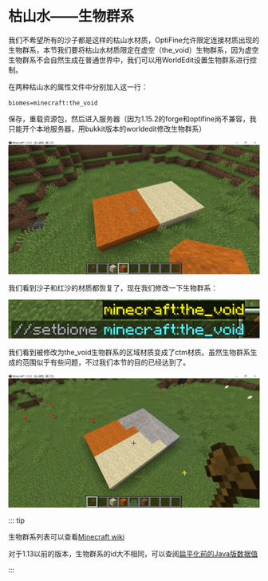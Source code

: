 # 枯山水——生物群系

我们不希望所有的沙子都是这样的枯山水材质，OptiFine允许限定连接材质出现的生物群系，本节我们要将枯山水材质限定在虚空（the_void）生物群系，因为虚空生物群系不会自然生成在普通世界中，我们可以用WorldEdit设置生物群系进行控制。

在两种枯山水的属性文件中分别加入这一行：

```properties
biomes=minecraft:the_void
```

保存，重载资源包，然后进入服务器（因为1.15.2的forge和optifine尚不兼容，我只能开个本地服务器，用bukkit版本的worldedit修改生物群系）

![image-20200708140604073](biomes.assets/image-20200708140604073.png)

我们看到沙子和红沙的材质都恢复了，现在我们修改一下生物群系：

![image-20200708141617231](biomes.assets/image-20200708141617231.png)

我们看到被修改为the_void生物群系的区域材质变成了ctm材质。虽然生物群系生成的范围似乎有些问题，不过我们本节的目的已经达到了。

![image-20200708141433217](biomes.assets/image-20200708141433217.png)

::: tip

生物群系列表可以查看[Minecraft wiki](https://minecraft-zh.gamepedia.com/index.php?title=生物群系&variant=zh#.E7.94.9F.E7.89.A9.E7.BE.A4.E7.B3.BBID)

对于1.13以前的版本，生物群系的id大不相同，可以查阅[扁平化前的Java版数据值](https://minecraft-zh.gamepedia.com/Java版数据值/扁平化前#.E7.94.9F.E7.89.A9.E7.BE.A4.E7.B3.BBID)

:::

<br/><br/><Vssue/>